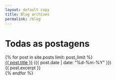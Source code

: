 ```yaml
---
layout: default copy
title: Blog archives
permalink: /blog
---
```


<div>
  <div class="post-heading">
    <h1 class="post-title">Todas as postagens</h1>
  </div>
  {% for post in site.posts limit: post_limit %}
  <div class="list-entry">
    <div><a class="internal-link" href="{{ post.url }}">{{ post.title }}</a> <span class="faded">({{ post.date | date: "%d-%m-%Y" }})</span></div>
    <div>{{ post.excerpt }}</div>
  </div>
  {% endfor %}
  <br>
</div>
